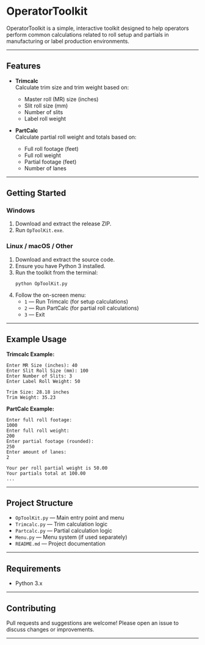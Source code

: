 # OperatorToolkit

OperatorToolkit is a simple, interactive toolkit designed to help operators perform common calculations related to roll setup and partials in manufacturing or label production environments.

---

## Features

- **Trimcalc**  
  Calculate trim size and trim weight based on:
  - Master roll (MR) size (inches)
  - Slit roll size (mm)
  - Number of slits
  - Label roll weight

- **PartCalc**  
  Calculate partial roll weight and totals based on:
  - Full roll footage (feet)
  - Full roll weight
  - Partial footage (feet)
  - Number of lanes

---

## Getting Started

### Windows

1. Download and extract the release ZIP.
2. Run `OpToolKit.exe`.

### Linux / macOS / Other

1. Download and extract the source code.
2. Ensure you have Python 3 installed.
3. Run the toolkit from the terminal:
   ```
   python OpToolKit.py
   ```
4. Follow the on-screen menu:
   - `1` — Run Trimcalc (for setup calculations)
   - `2` — Run PartCalc (for partial roll calculations)
   - `3` — Exit

---

## Example Usage

**Trimcalc Example:**
```
Enter MR Size (inches): 40
Enter Slit Roll Size (mm): 100
Enter Number of Slits: 3
Enter Label Roll Weight: 50

Trim Size: 28.18 inches
Trim Weight: 35.23
```

**PartCalc Example:**
```
Enter full roll footage:
1000
Enter full roll weight:
200
Enter partial footage (rounded):
250
Enter amount of lanes:
2

Your per roll partial weight is 50.00
Your partials total at 100.00
...
```

---

## Project Structure

- `OpToolKit.py` — Main entry point and menu
- `Trimcalc.py` — Trim calculation logic
- `Partcalc.py` — Partial calculation logic
- `Menu.py` — Menu system (if used separately)
- `README.md` — Project documentation

---

## Requirements

- Python 3.x

---

## Contributing

Pull requests and suggestions are welcome! Please open an issue to discuss changes or improvements.

---
